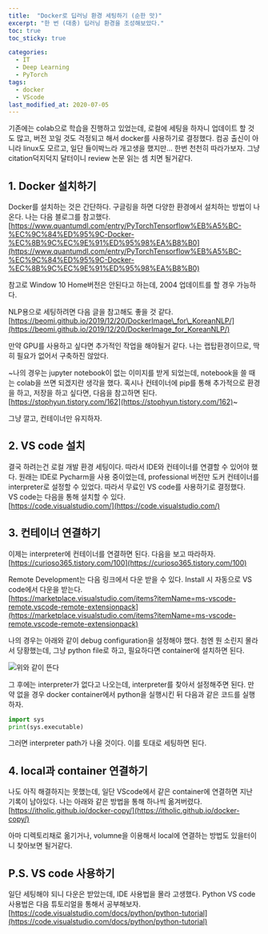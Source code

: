 ```yaml
---
title:  "Docker로 딥러닝 환경 세팅하기 (순한 맛)"
excerpt: "한 번 (대충) 딥러닝 환경을 조성해보았다."
toc: true
toc_sticky: true

categories:
  - IT
  - Deep Learning
  - PyTorch
tags:
  - docker
  - VScode
last_modified_at: 2020-07-05
---
```



기존에는 colab으로 학습을 진행하고 있었는데, 로컬에 세팅을 하자니 업데이트 할 것도 많고, 버전 꼬일 것도 걱정되고 해서 docker를 사용하기로 결정했다. 컴공 출신이 아니라 linux도 모르고, 일단 들이박느라 개고생을 했지만... 한번 천천히 따라가보자. 그냥 citation덕지덕지 달터이니 review 논문 읽는 셈 치면 될거같다.

## 1\. Docker 설치하기

Docker를 설치하는 것은 간단하다. 구글링을 하면 다양한 환경에서 설치하는 방법이 나온다. 나는 다음 블로그를 참고했다.  
[https://www.quantumdl.com/entry/PyTorchTensorflow%EB%A5%BC-%EC%9C%84%ED%95%9C-Docker-%EC%8B%9C%EC%9E%91%ED%95%98%EA%B8%B0](https://www.quantumdl.com/entry/PyTorchTensorflow%EB%A5%BC-%EC%9C%84%ED%95%9C-Docker-%EC%8B%9C%EC%9E%91%ED%95%98%EA%B8%B0)

참고로 Window 10 Home버전은 안된다고 하는데, 2004 업데이트를 할 경우 가능하다.

NLP용으로 세팅하려면 다음 글을 참고해도 좋을 것 같다.  
[https://beomi.github.io/2019/12/20/DockerImage\_for\_KoreanNLP/](https://beomi.github.io/2019/12/20/DockerImage_for_KoreanNLP/)

만약 GPU를 사용하고 싶다면 추가적인 작업을 해야될거 같다. 나는 랩탑환경이므로, 딱히 필요가 없어서 구축하진 않았다.

~나의 경우는 jupyter notebook이 없는 이미지를 받게 되었는데, notebook을 쓸 때는 colab을 쓰면 되겠지란 생각을 했다. 혹시나 컨테이너에 pip를 통해 추가적으로 환경을 하고, 저장을 하고 싶다면, 다음을 참고하면 된다.  
[https://stophyun.tistory.com/162](https://stophyun.tistory.com/162)~

그냥 깔고, 컨테이너만 유지하자.

## 2\. VS code 설치

결국 하려는건 로컬 개발 환경 세팅이다. 따라서 IDE와 컨테이너를 연결할 수 있어야 했다. 원래는 IDE로 Pycharm을 사용 중이었는데, professional 버전만 도커 컨테이너를 interpreter로 설정할 수 있었다. 따라서 무료인 VS code를 사용하기로 결정했다.  
VS code는 다음을 통해 설치할 수 있다.  
[https://code.visualstudio.com/](https://code.visualstudio.com/)

## 3\. 컨테이너 연결하기

이제는 interpreter에 컨테이너를 연결하면 된다. 다음을 보고 따라하자.  
[https://curioso365.tistory.com/100](https://curioso365.tistory.com/100)

Remote Development는 다음 링크에서 다운 받을 수 있다. Install 시 자동으로 VS code에서 다운을 받는다.  
[https://marketplace.visualstudio.com/items?itemName=ms-vscode-remote.vscode-remote-extensionpack](https://marketplace.visualstudio.com/items?itemName=ms-vscode-remote.vscode-remote-extensionpack)

나의 경우는 아래와 같이 debug configuration을 설정해야 했다. 첨엔 뭔 소린지 몰라서 당황했는데, 그냥 python file로 하고, 필요하다면 container에 설치하면 된다.  

![위와 같이 뜬다](https://user-images.githubusercontent.com/47516855/86518789-056e8d80-be6f-11ea-9725-e044a93bbbbd.png)



그 후에는 interpreter가 없다고 나오는데, interpreter를 찾아서 설정해주면 된다. 만약 없을 경우 docker container에서 python을 실행시킨 뒤 다음과 같은 코드를 실행하자.

```python
import sys
print(sys.executable)
```

그러면 interpreter path가 나올 것이다. 이를 토대로 세팅하면 된다.

## 4\. local과 container 연결하기

나도 아직 해결하지는 못했는데, 일단 VScode에서 같은 container에 연결하면 지난 기록이 남아있다. 나는 아래와 같은 방법을 통해 하나씩 옮겨버렸다.  
[https://itholic.github.io/docker-copy/](https://itholic.github.io/docker-copy/)

아마 디렉토리채로 옮기거나, volumne을 이용해서 local에 연결하는 방법도 있을터이니 찾아보면 될거같다.

## P.S. VS code 사용하기

일단 세팅해야 되니 다운은 받았는데, IDE 사용법을 몰라 고생했다. Python VS code 사용법은 다음 튜토리얼을 통해서 공부해보자.  
[https://code.visualstudio.com/docs/python/python-tutorial](https://code.visualstudio.com/docs/python/python-tutorial)